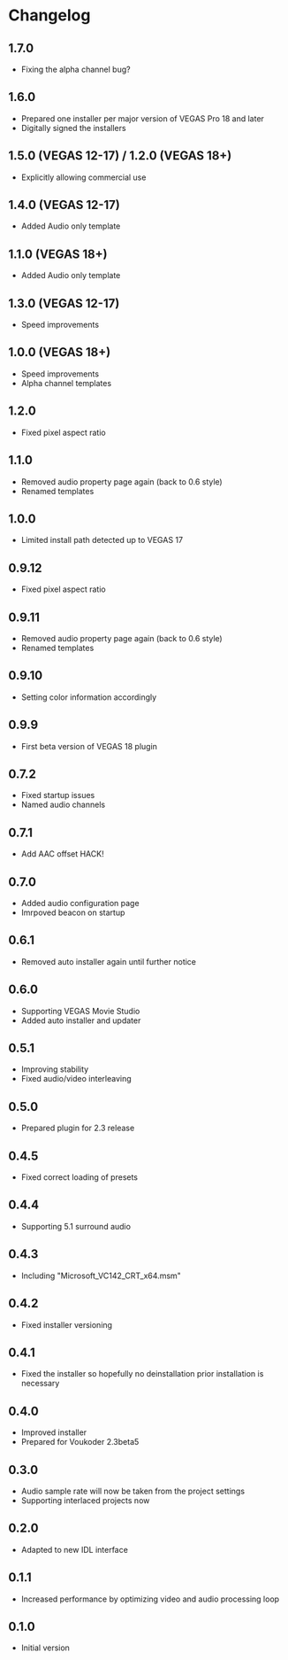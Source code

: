 # Changelog
## 1.7.0
- Fixing the alpha channel bug?

## 1.6.0
- Prepared one installer per major version of VEGAS Pro 18 and later
- Digitally signed the installers

## 1.5.0 (VEGAS 12-17) / 1.2.0 (VEGAS 18+)
- Explicitly allowing commercial use

## 1.4.0 (VEGAS 12-17)
- Added Audio only template

## 1.1.0 (VEGAS 18+)
- Added Audio only template

## 1.3.0 (VEGAS 12-17)
- Speed improvements

## 1.0.0 (VEGAS 18+)
- Speed improvements
- Alpha channel templates

## 1.2.0
- Fixed pixel aspect ratio

## 1.1.0
- Removed audio property page again (back to 0.6 style)
- Renamed templates

## 1.0.0
- Limited install path detected up to VEGAS 17

## 0.9.12
- Fixed pixel aspect ratio

## 0.9.11
- Removed audio property page again (back to 0.6 style)
- Renamed templates

## 0.9.10
- Setting color information accordingly

## 0.9.9
- First beta version of VEGAS 18 plugin

## 0.7.2
- Fixed startup issues
- Named audio channels

## 0.7.1
- Add AAC offset HACK!

## 0.7.0
- Added audio configuration page
- Imrpoved beacon on startup

## 0.6.1
- Removed auto installer again until further notice

## 0.6.0
- Supporting VEGAS Movie Studio
- Added auto installer and updater

## 0.5.1
- Improving stability
- Fixed audio/video interleaving

## 0.5.0
- Prepared plugin for 2.3 release

## 0.4.5
- Fixed correct loading of presets

## 0.4.4
- Supporting 5.1 surround audio

## 0.4.3
- Including "Microsoft_VC142_CRT_x64.msm"

## 0.4.2
- Fixed installer versioning

## 0.4.1
- Fixed the installer so hopefully no deinstallation prior installation is necessary

## 0.4.0
- Improved installer
- Prepared for Voukoder 2.3beta5

## 0.3.0
- Audio sample rate will now be taken from the project settings
- Supporting interlaced projects now

## 0.2.0
- Adapted to new IDL interface

## 0.1.1
- Increased performance by optimizing video and audio processing loop

## 0.1.0
- Initial version
